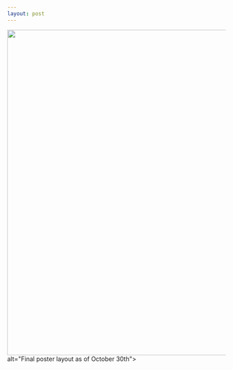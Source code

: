 ```yaml
---
layout: post
---
```

<img src="https://1129782yy.github.io/Robin/assets/Robin%20poster.jpg" width="750"> alt="Final poster layout as of October 30th"></a>


